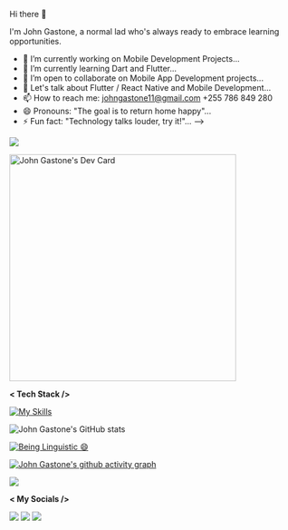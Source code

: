 Hi there 👋

I'm John Gastone, a normal lad who's always ready to embrace learning opportunities.

- 🔭 I’m currently working on Mobile Development Projects...
- 🌱 I’m currently learning Dart and Flutter...
- 👯 I’m open to collaborate on Mobile App Development projects...
- 💬 Let's talk about Flutter / React Native and Mobile Development...
- 📫 How to reach me: johngastone11@gmail.com +255 786 849 280
- 😄 Pronouns: "The goal is to return home happy"...
- ⚡ Fun fact: "Technology talks louder, try it!"...
-->

![](https://komarev.com/ghpvc/?username=johngastone&color=ff69b4)

<a href="https://app.daily.dev/John_Gastone"><img src="https://api.daily.dev/devcards/28fc1a291e944d83b2647e76359f0882.png?r=dql" width="400" alt="John Gastone's Dev Card"/></a>

**< Tech Stack />**


[![My Skills](https://skillicons.dev/icons?i=javascript,python,dart,r,html,css,nodejs,react,flutter,expressjs,vscode,androidstudio,figma,postgres,mongodb,mysql,firebase,github&theme=dark&perline=6)](https://skillicons.dev)


![John Gastone's GitHub stats](https://github-readme-stats.vercel.app/api?username=johngastone&count_private=true&show_icons=true&theme=radical)

[![Being Linguistic 😄](https://github-readme-stats.vercel.app/api/top-langs/?username=johngastone&layout=default&theme=panda)](https://github.com/johngastone/github-readme-stats)

[![John Gastone's github activity graph](https://github-readme-activity-graph.cyclic.app/graph?username=johngastone&theme=github)](https://github.com/johngastone/github-readme-activity-graph)

<img src="https://github-readme-streak-stats.herokuapp.com/?user=johngastone&theme=dark"/>

**< My Socials />**

[![](https://img.shields.io/badge/Medium-12100E?style=for-the-badge&logo=medium&logoColor=white)](https://medium.com/@johngastone11)
[![](https://img.shields.io/badge/linkedin-%230077B5.svg?style=for-the-badge&logo=linkedin)](https://www.linkedin.com/in/john-mahwaya-342645240/)
[![](https://img.shields.io/badge/Twitter-1DA1F2?style=for-the-badge&logo=twitter&logoColor=white)](https://twitter.com/DaddyCommunity?t=CIDJBtPLV5OgKR6Q-soY-A&s=09)
